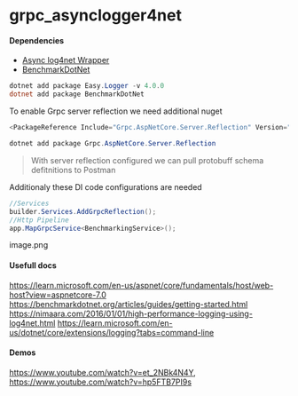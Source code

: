 # grpc_asynclogger4net


#### Dependencies

- [Async log4net Wrapper](https://github.com/NimaAra/Easy.Logger)
- [BenchmarkDotNet](https://github.com/dotnet/BenchmarkDotNet)

```powershell
dotnet add package Easy.Logger -v 4.0.0
dotnet add package BenchmarkDotNet
```

To enable Grpc server reflection we need additional nuget
```csharp
<PackageReference Include="Grpc.AspNetCore.Server.Reflection" Version="2.51.0" />
```
```powershell
dotnet add package Grpc.AspNetCore.Server.Reflection
```
> With server reflection configured we can pull protobuff schema defitnitions to Postman

Additionaly these DI code configurations are needed
```csharp
//Services
builder.Services.AddGrpcReflection();
//Http Pipeline
app.MapGrpcService<BenchmarkingService>();
```
image.png


#### Usefull docs
https://learn.microsoft.com/en-us/aspnet/core/fundamentals/host/web-host?view=aspnetcore-7.0
https://benchmarkdotnet.org/articles/guides/getting-started.html
https://nimaara.com/2016/01/01/high-performance-logging-using-log4net.html
https://learn.microsoft.com/en-us/dotnet/core/extensions/logging?tabs=command-line

#### Demos
https://www.youtube.com/watch?v=et_2NBk4N4Y,
https://www.youtube.com/watch?v=hp5FTB7PI9s

